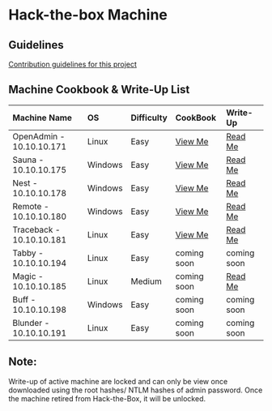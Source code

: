 # Hack-the-box Machine 

## Guidelines  
[Contribution guidelines for this project](https://github.com/codingninja008/Hack-the-Box-Cookbook/blob/master/Guidelines.md)


## Machine Cookbook & Write-Up List 

  | Machine Name | OS  | Difficulty | CookBook |  Write-Up  |
  | :---         |:--- |:---        |:---      |:---        |
  |OpenAdmin - 10.10.10.171 | Linux | Easy | [View Me](https://github.com/codingninja008/Hack-the-Box-Machines/blob/master/OpenAdmin%20-%2010.10.10.171/OpenAdmin%20Cookbook.pdf) | [Read Me](https://github.com/codingninja008/Hack-the-Box-Machines/blob/master/OpenAdmin%20-%2010.10.10.171/OpenAdmin%20WriteUp.pdf) |
  |Sauna - 10.10.10.175 | Windows | Easy |[View Me](https://github.com/codingninja008/Hack-the-Box-Machines/blob/master/Sauna%20-%2010.10.10.175/Sauna%20Cookbook.pdf) | [Read Me](https://github.com/codingninja008/Hack-the-Box-Machines/blob/master/Sauna%20-%2010.10.10.175/Sauna%20Writeup%20(Justin%20Loke).pdf) |
  |Nest - 10.10.10.178 | Windows | Easy  | [View Me](https://github.com/codingninja008/Hack-the-Box-Machines/blob/master/Nest%20-%2010.10.10.178/Nest%20cookbook.pdf) | [Read Me](https://github.com/codingninja008/Hack-the-Box-Machines/blob/master/Nest%20-%2010.10.10.178/Nest%20Writeup%20(Justin%20Loke).pdf) | 
  |Remote - 10.10.10.180 | Windows | Easy  | [View Me](https://github.com/codingninja008/Hack-the-Box-Machines/blob/master/Remote%20-%2010.10.10.180/Remote%20CookBook.pdf) | [Read Me](https://github.com/codingninja008/Hack-the-Box-Machines/blob/master/Remote%20-%2010.10.10.180/Remote%20Writeup%20(Kattie%2C%20Justin).pdf) | 
  |Traceback - 10.10.10.181 | Linux | Easy  | [View Me](https://github.com/codingninja008/Hack-the-Box-Machines/blob/master/Traceback%20-%2010.10.10.181/Traceback%20CookBook.pdf) | [Read Me](https://github.com/codingninja008/Hack-the-Box-Machines/blob/master/Traceback%20-%2010.10.10.181/Traceback%20WriteUp.pdf) |
  |Tabby - 10.10.10.194 | Linux | Easy | coming soon | coming soon |
  |Magic - 10.10.10.185 | Linux | Medium | coming soon | [Read Me](https://github.com/codingninja008/Hack-the-Box-Machines/blob/master/Magic%20-%2010.10.10.185/Magic%20WriteUp.pdf) |
  |Buff - 10.10.10.198 | Windows | Easy | coming soon | coming soon |
  |Blunder - 10.10.10.191 | Linux | Easy | coming soon | coming soon |

 ## Note: 
Write-up of active machine are locked and can only be view once downloaded using the root hashes/ NTLM hashes of admin password. Once the machine retired from Hack-the-Box, it will be unlocked.







